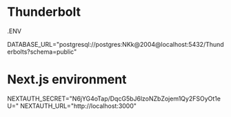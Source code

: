 # Thunderbolt

.ENV

DATABASE_URL="postgresql://postgres:NKk@2004@localhost:5432/Thunderbolts?schema=public"

# Next.js environment
NEXTAUTH_SECRET="N6jYG4oTap/DqcG5bJ6lzoNZbZojem1Qy2FSOyOt1eU="
NEXTAUTH_URL="http://localhost:3000"
